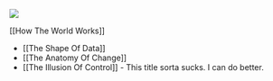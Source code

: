 ![](profile_arcanegan-pinkfloyd.png)

[[How The World Works]]
- [[The Shape Of Data]]
- [[The Anatomy Of Change]]
- [[The Illusion Of Control]] - This title sorta sucks. I can do better. 